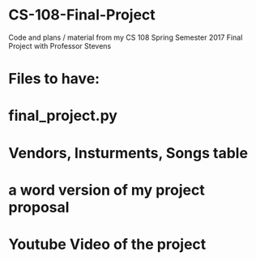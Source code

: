 # CS-108-Final-Project
Code and plans / material from my CS 108 Spring Semester 2017 Final Project with Professor Stevens 

# Files to have: 

# final_project.py 
# Vendors, Insturments, Songs table 

# a word version of my project proposal 

# Youtube Video of the project 
